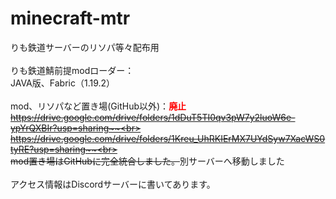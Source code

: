 # minecraft-mtr
りも鉄道サーバーのリソパ等々配布用<br>
<br>
りも鉄道鯖前提modローダー：<br>
JAVA版、Fabric（1.19.2）<br>
<br>
mod、リソパなど置き場(GitHub以外)：<span style="color:red">**廃止**</span><br>
~~https://drive.google.com/drive/folders/1dDuT5TI0qv3pW7y2luoW6e-ypYrQXBIr?usp=sharing~~<br>
<br>
~~https://drive.google.com/drive/folders/1Kreu_UhRKIErMX7UYdSyw7XacWS0tyRE?usp=sharing~~<br>
<br>
mod置き場は~~GitHubに完全統合しました。~~別サーバーへ移動しました<br>
<br>
アクセス情報はDiscordサーバーに書いてあります。
